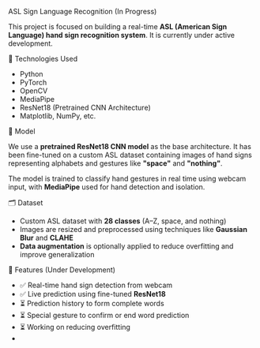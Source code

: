 ASL Sign Language Recognition (In Progress)

This project is focused on building a real-time **ASL (American Sign Language) hand sign recognition system**. It is currently under active development.


🔧 Technologies Used

- Python  
- PyTorch  
- OpenCV  
- MediaPipe  
- ResNet18 (Pretrained CNN Architecture)  
- Matplotlib, NumPy, etc.  


🧠 Model

We use a **pretrained ResNet18 CNN model** as the base architecture. It has been fine-tuned on a custom ASL dataset containing images of hand signs representing alphabets and gestures like **"space"** and **"nothing"**.

The model is trained to classify hand gestures in real time using webcam input, with **MediaPipe** used for hand detection and isolation.

🗂️ Dataset

- Custom ASL dataset with **28 classes** (A–Z, space, and nothing)  
- Images are resized and preprocessed using techniques like **Gaussian Blur** and **CLAHE**  
- **Data augmentation** is optionally applied to reduce overfitting and improve generalization  


🔄 Features (Under Development)

- ✅ Real-time hand sign detection from webcam  
- ✅ Live prediction using fine-tuned **ResNet18**  
- ⏳ Prediction history to form complete words  
- ⏳ Special gesture to confirm or end word prediction
- ⏳ Working on reducing overfitting 
- 
